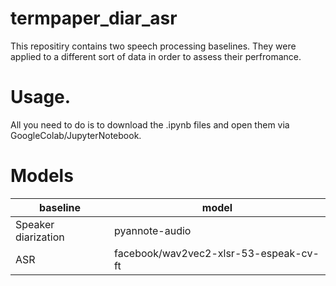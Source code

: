 # termpaper_diar_asr

This repositiry contains two speech processing baselines. They were applied to a different sort of data in order to assess their perfromance.  

# Usage. 
All you need to do is to download the .ipynb files and open them via GoogleColab/JupyterNotebook.  

# Models  
| baseline            	| model                                  	|
|---------------------	|----------------------------------------	|
| Speaker diarization 	| pyannote-audio                         	|
| ASR                 	| facebook/wav2vec2-xlsr-53-espeak-cv-ft 	|
